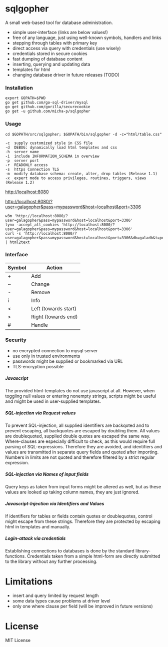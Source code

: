 # sqlgopher

A small web-based tool for database administration. 

- simple user-interface (links are below values!)
- free of any language, just using well-known symbols, handlers and links
- stepping through tables with primary key
- direct access via query with credentials (use wisely)
- credentials stored in secure cookies
- fast dumping of database content
- inserting, querying and updating data
- templates for html
- changing database driver in future releases (TODO)

### Installation

    export GOPATH=$PWD
    go get github.com/go-sql-driver/mysql
    go get github.com/gorilla/securecookie
    go get -u github.com/micha-p/sqlgopher

### Usage

	cd $GOPATH/src/sqlgopher; $GOPATH/bin/sqlgopher -d -c="html/table.css"
    
	-c  supply customized style in CSS file
	-d  DEBUG: dynamically load html templates and css
	-h  server name
	-i  include INFORMATION_SCHEMA in overview
	-p  server port
	-r  READONLY access
	-s  https Connection TLS
	-m  modify database schema: create, alter, drop tables (Release 1.1)
	-x  expert mode to access privileges, routines, triggers, views (Release 1.2)



   [http://localhost:8080](http://localhost:8080)
   
   [http://localhost:8080/?user=galagopher&pass=mypassword&host=localhost&port=3306](http://localhost:8080/user=galagopher&pass=mypassword&host=localhost&port=3306)

    w3m 'http://localhost:8080/?user=galagopher&pass=mypassword&host=localhost&port=3306'
    lynx -accept_all_cookies 'http://localhost:8080/?user=galagopher&pass=mypassword&host=localhost&port=3306'
    curl -s 'http://localhost:8080/?user=galagopher&pass=mypassword&host=localhost&port=3306&db=galadb&t=posts' | html2text 

### Interface

Symbol 	|	Action
--------|-------------
+ 		|	Add
~ 		|	Change
- 		|	Remove
i 		|	Info
<		|   Left (towards start)
>		|   Right (towards end)
#		|   Handle


### Security

- no encrypted connection to mysql server
- use only in trusted environments
- passwords might be supplied or bookmarked via URL
- TLS-encryption possible


##### Javascript

The provided html-templates do not use javascript at all. However, when toggling null values or entering nonempty strings, scripts might be useful and
 might be used in user-supplied templates.

##### SQL-injection via Request values

To prevent SQL-injection, all supplied identifiers are backqoted and to prevent escaping, all backquotes are escaped by doubling them. 
All values are doublequoted, supplied double quotes are escaped the same way.
Where-clauses are especially difficult to check, as this would require full parsing of SQL-expressions. 
Therefore they are avoided, and identifiers and values are transmitted in separate query fields and quoted after importing.
Numbers in limits are not quoted and therefore filtered by a strict regular expression. 

##### SQL-injection via Names of input fields

Query keys as taken from input forms might be altered as well, but as these values are looked up taking column names, they are just ignored.


##### Javascript-Injection via Identifiers and Values

If identifiers for tables or fields contain quotes or doublequotes, control might escape from these strings. 
Therefore they are protected by escaping html in templates and manually.

 
##### Login-attack via credentials

Establishing connections to databases is done by the standard library-functions. 
Credentials taken from a simple html-form are directly submitted to the library without any further processing. 



# Limitations

- insert and query limited by request length
- some data types cause problems at driver level
- only one where clause per field (will be improved in future versions)

# License

MIT License
